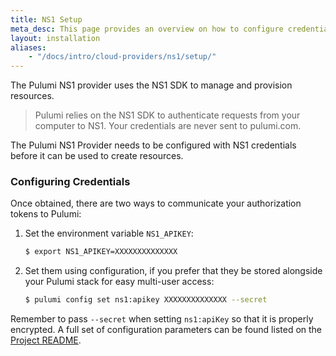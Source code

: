 ```yaml
---
title: NS1 Setup
meta_desc: This page provides an overview on how to configure credentials for the Pulumi NS1 Provider.
layout: installation
aliases:
    - "/docs/intro/cloud-providers/ns1/setup/"
---
```


The Pulumi NS1 provider uses the NS1 SDK to manage and provision resources.

> Pulumi relies on the NS1 SDK to authenticate requests from your computer to NS1. Your credentials are never sent
> to pulumi.com.

The Pulumi NS1 Provider needs to be configured with NS1 credentials
before it can be used to create resources.

### Configuring Credentials

Once obtained, there are two ways to communicate your authorization tokens to Pulumi:

1. Set the environment variable `NS1_APIKEY`:

    ```bash
    $ export NS1_APIKEY=XXXXXXXXXXXXXX
    ```

2. Set them using configuration, if you prefer that they be stored alongside your Pulumi stack for easy multi-user access:

    ```bash
    $ pulumi config set ns1:apikey XXXXXXXXXXXXXX --secret
    ```

Remember to pass `--secret` when setting `ns1:apiKey` so that it is properly encrypted. A
full set of configuration parameters can be found listed on the
[Project README](https://github.com/pulumi/pulumi-ns1/blob/master/README.md).
